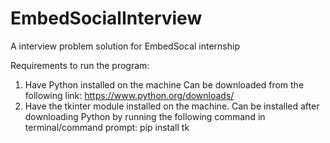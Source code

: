 # EmbedSocialInterview

A interview problem solution for EmbedSocal internship

Requirements to run the program:
1. Have Python installed on the machine
      Can be downloaded from the following link: https://www.python.org/downloads/
3. Have the tkinter module installed on the machine. 
      Can be installed after downloading Python by running the following command in terminal/command prompt: pip install tk
